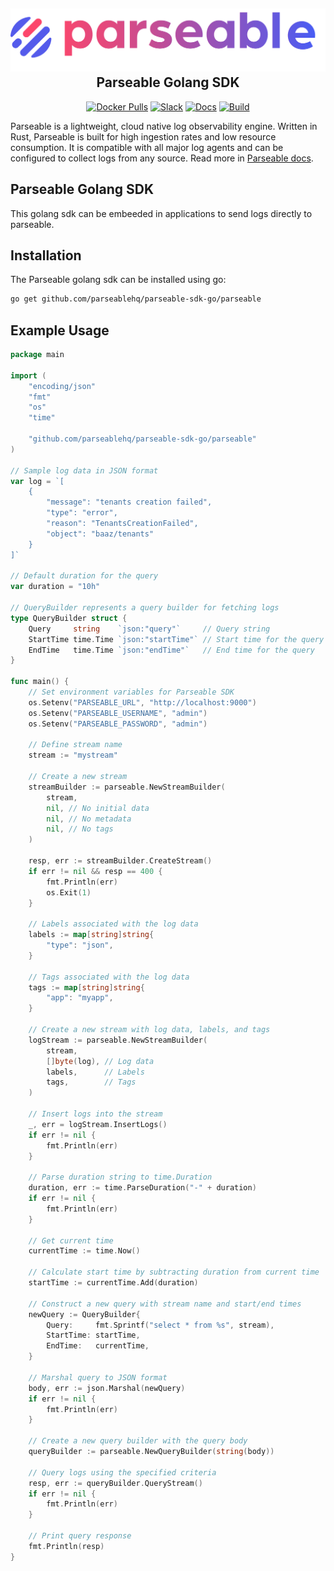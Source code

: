 <h2 align="center">
    <picture>
      <source media="(prefers-color-scheme: dark)" srcset="https://raw.githubusercontent.com/parseablehq/.github/main/images/logo-dark.png">
      <source media="(prefers-color-scheme: light)" srcset="https://raw.githubusercontent.com/parseablehq/.github/main/images/logo.svg">
      <img alt="Parseable Logo" src="https://raw.githubusercontent.com/parseablehq/.github/main/images/logo.svg">
    </picture>
    <br>
    Parseable Golang SDK
</h2>

<div align="center">

[![Docker Pulls](https://img.shields.io/docker/pulls/parseable/parseable?logo=docker&label=Docker%20Pulls)](https://hub.docker.com/r/parseable/parseable)
[![Slack](https://img.shields.io/badge/slack-brightgreen.svg?logo=slack&label=Community&style=flat&color=%2373DC8C&)](https://launchpass.com/parseable)
[![Docs](https://img.shields.io/badge/stable%20docs-parseable.io%2Fdocs-brightgreen?style=flat&color=%2373DC8C&label=Docs)](https://www.parseable.io/docs)
[![Build](https://img.shields.io/github/checks-status/parseablehq/parseable/main?style=flat&color=%2373DC8C&label=Checks)](https://github.com/parseablehq/parseable/actions)

</div>

Parseable is a lightweight, cloud native log observability engine. Written in Rust, Parseable is built for high ingestion rates and low resource consumption. It is compatible with all major log agents and can be configured to collect logs from any source. Read more in [Parseable docs](https://www.parseable.io/docs).

## Parseable Golang SDK

This golang sdk can be embeeded in applications to send logs directly to parseable.

## Installation

The Parseable  golang sdk can be installed using go:

```bash
go get github.com/parseablehq/parseable-sdk-go/parseable
```
## Example Usage

```go
package main

import (
	"encoding/json"
	"fmt"
	"os"
	"time"

	"github.com/parseablehq/parseable-sdk-go/parseable"
)

// Sample log data in JSON format
var log = `[
	{
		"message": "tenants creation failed",
		"type": "error",
		"reason": "TenantsCreationFailed",
		"object": "baaz/tenants"
	}
]`

// Default duration for the query
var duration = "10h"

// QueryBuilder represents a query builder for fetching logs
type QueryBuilder struct {
	Query     string    `json:"query"`     // Query string
	StartTime time.Time `json:"startTime"` // Start time for the query
	EndTime   time.Time `json:"endTime"`   // End time for the query
}

func main() {
	// Set environment variables for Parseable SDK
	os.Setenv("PARSEABLE_URL", "http://localhost:9000")
	os.Setenv("PARSEABLE_USERNAME", "admin")
	os.Setenv("PARSEABLE_PASSWORD", "admin")

	// Define stream name
	stream := "mystream"

	// Create a new stream
	streamBuilder := parseable.NewStreamBuilder(
		stream,
		nil, // No initial data
		nil, // No metadata
		nil, // No tags
	)

	resp, err := streamBuilder.CreateStream()
	if err != nil && resp == 400 {
		fmt.Println(err)
		os.Exit(1)
	}

	// Labels associated with the log data
	labels := map[string]string{
		"type": "json",
	}

	// Tags associated with the log data
	tags := map[string]string{
		"app": "myapp",
	}

	// Create a new stream with log data, labels, and tags
	logStream := parseable.NewStreamBuilder(
		stream,
		[]byte(log), // Log data
		labels,      // Labels
		tags,        // Tags
	)

	// Insert logs into the stream
	_, err = logStream.InsertLogs()
	if err != nil {
		fmt.Println(err)
	}

	// Parse duration string to time.Duration
	duration, err := time.ParseDuration("-" + duration)
	if err != nil {
		fmt.Println(err)
	}

	// Get current time
	currentTime := time.Now()

	// Calculate start time by subtracting duration from current time
	startTime := currentTime.Add(duration)

	// Construct a new query with stream name and start/end times
	newQuery := QueryBuilder{
		Query:     fmt.Sprintf("select * from %s", stream),
		StartTime: startTime,
		EndTime:   currentTime,
	}

	// Marshal query to JSON format
	body, err := json.Marshal(newQuery)
	if err != nil {
		fmt.Println(err)
	}

	// Create a new query builder with the query body
	queryBuilder := parseable.NewQueryBuilder(string(body))

	// Query logs using the specified criteria
	resp, err := queryBuilder.QueryStream()
	if err != nil {
		fmt.Println(err)
	}

	// Print query response
	fmt.Println(resp)
}


```
